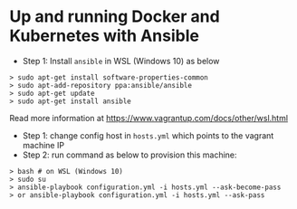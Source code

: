 # Up and running Docker and Kubernetes with Ansible

- Step 1: Install `ansible` in WSL (Windows 10) as below

```
> sudo apt-get install software-properties-common
> sudo apt-add-repository ppa:ansible/ansible
> sudo apt-get update
> sudo apt-get install ansible
```

Read more information at https://www.vagrantup.com/docs/other/wsl.html

- Step 1: change config host in `hosts.yml` which points to the vagrant machine IP
- Step 2: run command as below to provision this machine:

```
> bash # on WSL (Windows 10) 
> sudo su
> ansible-playbook configuration.yml -i hosts.yml --ask-become-pass
> or ansible-playbook configuration.yml -i hosts.yml --ask-pass
```